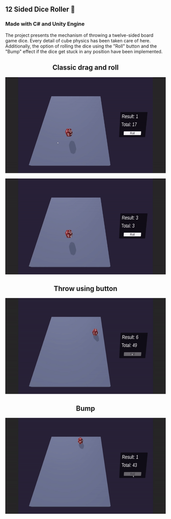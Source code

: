 ## 12 Sided Dice Roller :game_die:
### Made with C# and Unity Engine

The project presents the mechanism of throwing a twelve-sided board game dice. Every detail of cube physics has been taken care of here. 
Additionally, the option of rolling the dice using the "Roll" button and the "Bump" effect if the dice get stuck in any position have been implemented.


<h2 align="center">Classic drag and roll</h2>
<p align="center">
  <img src="Image/DragAndRoll.gif" width="700" height="300"/>
</p>
<p align="center">
  <img src="Image/DragAndRoll2.gif" width="700" height="300"/>
</p>

<h2 align="center">Throw using button</h2>
<p align="center">
  <img src="Image/Roll.gif" width="700" height="300"/>
</p>

<h2 align="center">Bump</h2>
<p align="center">
  <img src="Image/RollAndBump.gif" width="700" height="300"/>
</p>
